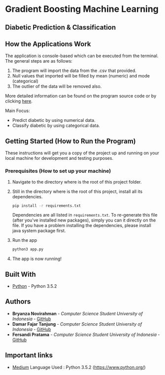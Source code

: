 # Gradient Boosting Machine Learning

## Diabetic Prediction & Classification

## How the Applications Work

The application is console-based which can be executed from the terminal. The general steps are as follows:

1. The program will import the data from the .csv that provided. 
2. Null values that imported will be filled by mean (numeric) and mode (categorical)
3. The outlier of the data will be removed also. 

More detailed information can be found on the program source code or by clicking [here](https://medium.com/mlreview/gradient-boosting-from-scratch-1e317ae4587d).

Main Focus:
* Predict diabetic by using numerical data.
* Classify diabetic by using categorical data. 

## Getting Started (How to Run the Program)

These instructions will get you a copy of the project up and running on your local machine for development and testing purposes. 

### Prerequisites (How to set up your machine)

1. Navigate to the directory where is the root of this project folder.
2. Still in the directory where is the root of this project, install all its dependencies.

    ```bash
    pip install -r requirements.txt
    ```

    Dependencies are all listed in `requirements.txt`. To re-generate
    this file (after you've installed new packages), simply you can
    it directly on the file. If you have a problem installing the dependencies, 
    please install java system package first.

3. Run the app

    ```bash
    python3 app.py
    ```
4. The app is now running!

## Built With

* [Python](https://www.python.org/) - Python 3.5.2

## Authors

* **Bryanza Novirahman** - *Computer Science Student University of Indonesia* - [GitHub](https://github.com/bryanzanr)
* **Damar Fajar Tanjung** - *Computer Science Student University of Indonesia* - [GitHub](https://github.com/fersandiP)
* **Fersandi Pratama** - *Computer Science Student University of Indonesia* - [GitHub](https://github.com/damartanjung)

## Important links
* [Medium](https://medium.com/mlreview/gradient-boosting-from-scratch-1e317ae4587d)
Language Used : Python 3.5.2 (https://www.python.org/)